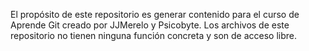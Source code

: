 El propósito de este repositorio es generar contenido para el curso de Aprende Git creado por JJMerelo y Psicobyte.
Los archivos de este repositorio no tienen ninguna función concreta y son de acceso libre.
